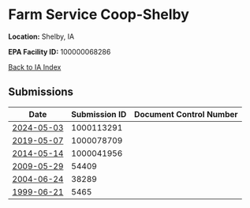 # Farm Service Coop-Shelby

**Location:** Shelby, IA

**EPA Facility ID:** 100000068286

[Back to IA Index](../../index.md)

## Submissions

| Date | Submission ID | Document Control Number |
|------|--------------|-------------------------|
| [2024-05-03](submissions/1000113291.md) | 1000113291 |  |
| [2019-05-07](submissions/1000078709.md) | 1000078709 |  |
| [2014-05-14](submissions/1000041956.md) | 1000041956 |  |
| [2009-05-29](submissions/54409.md) | 54409 |  |
| [2004-06-24](submissions/38289.md) | 38289 |  |
| [1999-06-21](submissions/5465.md) | 5465 |  |
